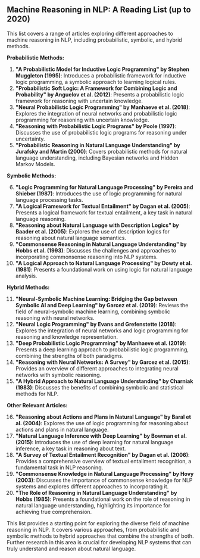 ## Machine Reasoning in NLP: A Reading List (up to 2020)

This list covers a range of articles exploring different approaches to machine reasoning in NLP, including probabilistic, symbolic, and hybrid methods.

**Probabilistic Methods:**

1. **"A Probabilistic Model for Inductive Logic Programming" by Stephen Muggleton (1995)**: Introduces a probabilistic framework for inductive logic programming, a symbolic approach to learning logical rules.
2. **"Probabilistic Soft Logic: A Framework for Combining Logic and Probability" by Anguelov et al. (2012)**: Presents a probabilistic logic framework for reasoning with uncertain knowledge.
3. **"Neural Probabilistic Logic Programming" by Manhaeve et al. (2018)**: Explores the integration of neural networks and probabilistic logic programming for reasoning with uncertain knowledge.
4. **"Reasoning with Probabilistic Logic Programs" by Poole (1997)**: Discusses the use of probabilistic logic programs for reasoning under uncertainty.
5. **"Probabilistic Reasoning in Natural Language Understanding" by Jurafsky and Martin (2000)**: Covers probabilistic methods for natural language understanding, including Bayesian networks and Hidden Markov Models.

**Symbolic Methods:**

6. **"Logic Programming for Natural Language Processing" by Pereira and Shieber (1987)**: Introduces the use of logic programming for natural language processing tasks.
7. **"A Logical Framework for Textual Entailment" by Dagan et al. (2005)**: Presents a logical framework for textual entailment, a key task in natural language reasoning.
8. **"Reasoning about Natural Language with Description Logics" by Baader et al. (2005)**: Explores the use of description logics for reasoning about natural language semantics.
9. **"Commonsense Reasoning in Natural Language Understanding" by Hobbs et al. (1993)**: Discusses the challenges and approaches to incorporating commonsense reasoning into NLP systems.
10. **"A Logical Approach to Natural Language Processing" by Dowty et al. (1981)**: Presents a foundational work on using logic for natural language analysis.

**Hybrid Methods:**

11. **"Neural-Symbolic Machine Learning: Bridging the Gap between Symbolic AI and Deep Learning" by Garcez et al. (2019)**: Reviews the field of neural-symbolic machine learning, combining symbolic reasoning with neural networks.
12. **"Neural Logic Programming" by Evans and Grefenstette (2018)**: Explores the integration of neural networks and logic programming for reasoning and knowledge representation.
13. **"Deep Probabilistic Logic Programming" by Manhaeve et al. (2019)**: Presents a deep learning approach to probabilistic logic programming, combining the strengths of both paradigms.
14. **"Reasoning with Neural Networks: A Survey" by Garcez et al. (2015)**: Provides an overview of different approaches to integrating neural networks with symbolic reasoning.
15. **"A Hybrid Approach to Natural Language Understanding" by Charniak (1983)**: Discusses the benefits of combining symbolic and statistical methods for NLP.

**Other Relevant Articles:**

16. **"Reasoning about Actions and Plans in Natural Language" by Baral et al. (2004)**: Explores the use of logic programming for reasoning about actions and plans in natural language.
17. **"Natural Language Inference with Deep Learning" by Bowman et al. (2015)**: Introduces the use of deep learning for natural language inference, a key task in reasoning about text.
18. **"A Survey of Textual Entailment Recognition" by Dagan et al. (2006)**: Provides a comprehensive overview of textual entailment recognition, a fundamental task in NLP reasoning.
19. **"Commonsense Knowledge in Natural Language Processing" by Hovy (2003)**: Discusses the importance of commonsense knowledge for NLP systems and explores different approaches to incorporating it.
20. **"The Role of Reasoning in Natural Language Understanding" by Hobbs (1985)**: Presents a foundational work on the role of reasoning in natural language understanding, highlighting its importance for achieving true comprehension.

This list provides a starting point for exploring the diverse field of machine reasoning in NLP. It covers various approaches, from probabilistic and symbolic methods to hybrid approaches that combine the strengths of both. Further research in this area is crucial for developing NLP systems that can truly understand and reason about natural language.